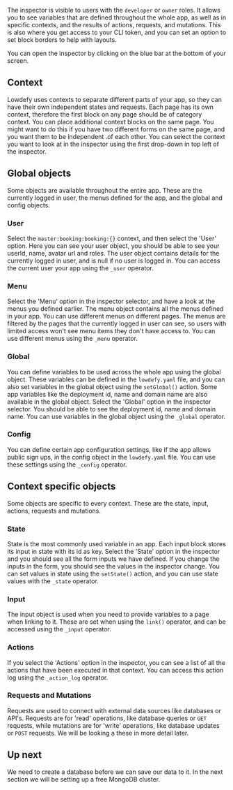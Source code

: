 The inspector is visible to users with the `developer` or `owner` roles. It allows you to see variables that are defined throughout the whole app, as well as in specific contexts, and the results of actions, requests, and mutations. This is also where you get access to your CLI token, and you can set an option to set block borders to help with layouts.

You can open the inspector by clicking on the blue bar at the bottom of your screen.

## Context 

Lowdefy uses contexts to separate different parts of your app, so they can have their own independent states and requests. Each page has its own context, therefore the first block on any page should be of category context. You can place additional context blocks on the same page. You might want to do this if you have two different forms on the same page, and you want them to be independent .of each other. You can select the context you want to look at in the inspector using the first drop-down in top left of the inspector.

## Global objects

Some objects are available throughout the entire app. These are the currently logged in user, the menus defined for the app, and the global and config objects.

### User
Select the `master:booking:booking:{}` context, and then select the 'User' option. Here you can see your user object, you should be able to see your userId, name, avatar url and roles. The user object contains details for the currently logged in user, and is null if no user is logged in. You can access the current user your app using the `_user` operator.

### Menu

Select the 'Menu' option in the inspector selector, and have a look at the menus you defined earlier. The menu object contains all the menus defined in your app. You can use different menus on different pages. The menus are filtered by the pages that the currently logged in user can see, so users with limited access won't see menu items they don't have access to. You can use different menus using the `_menu` operator.

### Global

You can define variables to be used across the whole app using the global object. These variables can be defined in the `lowdefy.yaml` file, and you can also set variables in the global object using the `setGlobal()` action. Some app variables like the deployment id, name and domain name are also available in the global object. Select the 'Global' option in the inspector selector. You should be able to see the deployment id, name and domain name. You can use variables in the global object using the `_global` operator.

### Config

You can define certain app configuration settings, like if the app allows public sign ups, in the config object in the `lowdefy.yaml` file. You can use these settings using the `_config` operator.

## Context specific objects

Some objects are specific to every context. These are the state, input, actions, requests and mutations.

### State

State is the most commonly used variable in an app. Each input block stores its input in state with its id as key. Select the 'State' option in the inspector and you should see all the form inputs we have defined. If you change the inputs in the form, you should see the values in the inspector change. You can set values in state using the `setState()` action, and you can use state values with the `_state` operator.

### Input

The input object is used when you need to provide variables to a page when linking to it. These are set when using the `link()` operator, and can be accessed using the `_input` operator.

### Actions

If you select the 'Actions' option in the inspector, you can see a list of all the actions that have been executed in that context. You can access this action log using the `_action_log` operator.

### Requests and Mutations

Requests are used to connect with external data sources like databases or API's. Requests are for 'read' operations, like database queries or `GET` requests, while mutations are for 'write' operations, like database updates or `POST` requests. We will be looking a these in more detail later.

## Up next

We need to create a database before we can save our data to it. In the next section we will be setting up a free MongoDB cluster.
